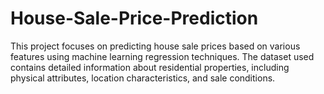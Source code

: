 # House-Sale-Price-Prediction
This project focuses on predicting house sale prices based on various features using machine learning regression techniques. The dataset used contains detailed information about residential properties, including physical attributes, location characteristics, and sale conditions.
